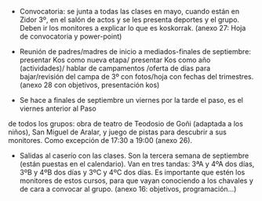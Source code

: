 [nombre]: <> (Paso)
[sidebar]: <> (Paso)
[icon]: <> (fa-map-signs)
[exit]: <> (exit)

- Convocatoria: se junta a todas las clases en mayo, cuando están en Zidor 3º, en el salón de actos y se les presenta deportes y el grupo. Deben ir los monitores a explicar lo que es koskorrak. (anexo 27: Hoja de convocatoria y power-point) 

- Reunión de padres/madres de inicio a mediados-finales de septiembre: presentar Kos como nueva etapa/ presentar Kos como año (actividades)/ hablar de campamentos /oferta de días para bajar/revisión del campa de 3º con fotos/hoja con fechas del trimestres. (anexo 28 con objetivos, presentación kos)

- Se hace a finales de septiembre un viernes por la tarde el paso, es el viernes anterior al Paso

de todos los grupos: obra de teatro de Teodosio de Goñi (adaptada a los niños), San Miguel de Aralar, y juego de pistas para descubrir a sus monitores. Como excepción de 17:30 a 19:00 (anexo 26).

- Salidas al caserío con las clases. Son la tercera semana de septiembre (están puestas en el calendario). Van en tres tandas: 3ªA y 4ºA dos días, 3ºB y 4ºB dos días y 3ºC y 4ºC dos días. Es importante que estén los monitores de estos cursos, para que vayan conociendo a los chavales y de cara a convocar al grupo. (anexo 16: objetivos, programación...)